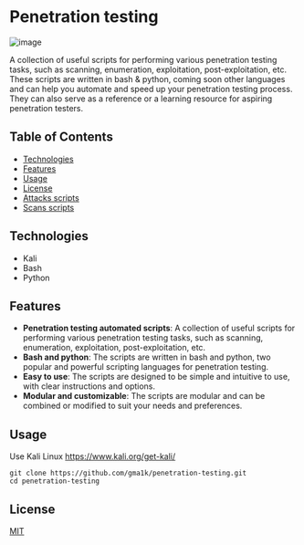 # Penetration testing

![image](https://github.com/gma1k/penetration-testing/assets/138721734/2965ebea-0ea8-4a0e-923d-a5d2a2f56a1d)

A collection of useful scripts for performing various penetration testing tasks, such as scanning, enumeration, exploitation, post-exploitation, etc. These scripts are written in bash & python, coming soon other languages and can help you automate and speed up your penetration testing process. They can also serve as a reference or a learning resource for aspiring penetration testers.


## Table of Contents

- [Technologies](#technologies)
- [Features](#features)
- [Usage](#usage)
- [License](#license)
- [Attacks scripts](attacks/README.md)
- [Scans scripts](scans/README.md)


## Technologies

- Kali
- Bash
- Python

## Features

- **Penetration testing automated scripts**: A collection of useful scripts for performing various penetration testing tasks, such as scanning, enumeration, exploitation, post-exploitation, etc.
- **Bash and python**: The scripts are written in bash and python, two popular and powerful scripting languages for penetration testing.
- **Easy to use**: The scripts are designed to be simple and intuitive to use, with clear instructions and options.
- **Modular and customizable**: The scripts are modular and can be combined or modified to suit your needs and preferences.

## Usage

Use Kali Linux
https://www.kali.org/get-kali/ 

```
git clone https://github.com/gma1k/penetration-testing.git
cd penetration-testing
````

## License

[MIT](LICENSE)
